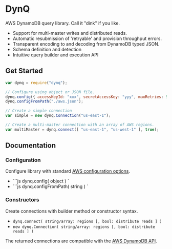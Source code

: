 # DynQ
AWS DynamoDB query library.  Call it "dink" if you like.

* Support for multi-master writes and distributed reads.
* Automatic resubmission of 'retryable' and provision throughput errors.
* Transparent encoding to and decoding from DynamoDB typed JSON.
* Schema definition and detection
* Intuitive query builder and execution API

## Get Started
```js
var dynq = require("dynq");

// Configure using object or JSON file.
dynq.config({ accessKeyId: "xxx", secretAccessKey: "yyy", maxRetries: 5 });
dynq.configFromPath("./aws.json");

// Create a simple connection
var simple = new dynq.Connection("us-east-1");

// Create a multi-master connection with an array of AWS regions.
var multiMaster = dynq.connect([ "us-east-1", "us-west-1" ], true);
```

## Documentation

### Configuration

Configure library with standard [AWS configuration options](http://docs.aws.amazon.com/AWSJavaScriptSDK/latest/AWS/Config.html#constructor-property).

* ```js dynq.config( object ) `
* ```js dynq.configFromPath( string ) `

### Constructors

Create connections with builder method or constructor syntax.

* `dynq.connect( string/array: regions [, bool: distribute reads ] )`
* `new dynq.Connection( string/array: regions [, bool: distribute reads ] )`

The returned connections are compatible with the [AWS DynamoDB API](http://docs.aws.amazon.com/AWSJavaScriptSDK/latest/AWS/DynamoDB.html).